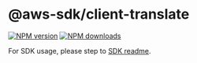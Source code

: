 # @aws-sdk/client-translate

[![NPM version](https://img.shields.io/npm/v/@aws-sdk/client-translate/rc.svg)](https://www.npmjs.com/package/@aws-sdk/client-translate)
[![NPM downloads](https://img.shields.io/npm/dm/@aws-sdk/client-translate.svg)](https://www.npmjs.com/package/@aws-sdk/client-translate)

For SDK usage, please step to [SDK readme](https://github.com/aws/aws-sdk-js-v3).
